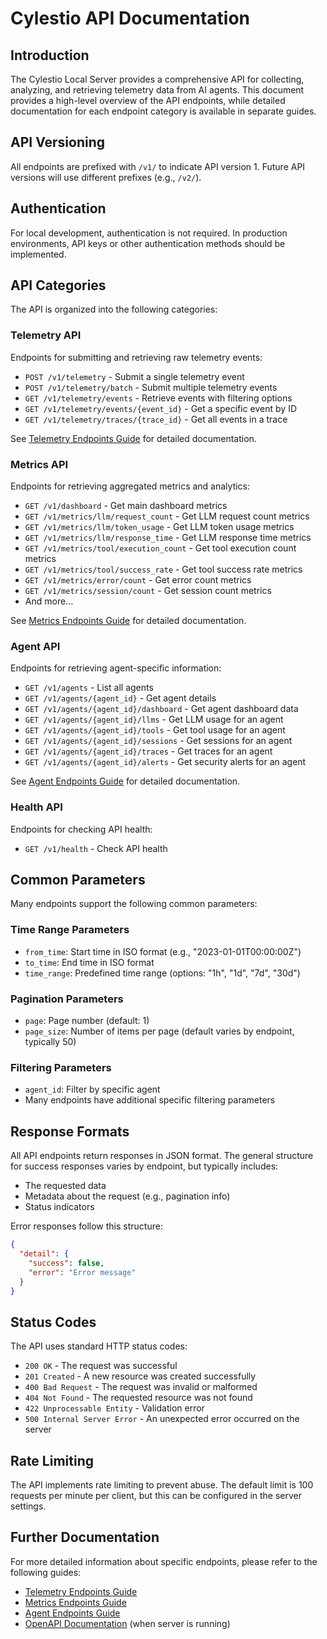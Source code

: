 # Cylestio API Documentation

## Introduction

The Cylestio Local Server provides a comprehensive API for collecting, analyzing, and retrieving telemetry data from AI agents. This document provides a high-level overview of the API endpoints, while detailed documentation for each endpoint category is available in separate guides.

## API Versioning

All endpoints are prefixed with `/v1/` to indicate API version 1. Future API versions will use different prefixes (e.g., `/v2/`).

## Authentication

For local development, authentication is not required. In production environments, API keys or other authentication methods should be implemented.

## API Categories

The API is organized into the following categories:

### Telemetry API

Endpoints for submitting and retrieving raw telemetry events:

- `POST /v1/telemetry` - Submit a single telemetry event
- `POST /v1/telemetry/batch` - Submit multiple telemetry events
- `GET /v1/telemetry/events` - Retrieve events with filtering options
- `GET /v1/telemetry/events/{event_id}` - Get a specific event by ID
- `GET /v1/telemetry/traces/{trace_id}` - Get all events in a trace

See [Telemetry Endpoints Guide](./telemetry-endpoints-guide.md) for detailed documentation.

### Metrics API

Endpoints for retrieving aggregated metrics and analytics:

- `GET /v1/dashboard` - Get main dashboard metrics
- `GET /v1/metrics/llm/request_count` - Get LLM request count metrics
- `GET /v1/metrics/llm/token_usage` - Get LLM token usage metrics
- `GET /v1/metrics/llm/response_time` - Get LLM response time metrics
- `GET /v1/metrics/tool/execution_count` - Get tool execution count metrics
- `GET /v1/metrics/tool/success_rate` - Get tool success rate metrics
- `GET /v1/metrics/error/count` - Get error count metrics
- `GET /v1/metrics/session/count` - Get session count metrics
- And more...

See [Metrics Endpoints Guide](./metrics-endpoints-guide.md) for detailed documentation.

### Agent API

Endpoints for retrieving agent-specific information:

- `GET /v1/agents` - List all agents
- `GET /v1/agents/{agent_id}` - Get agent details
- `GET /v1/agents/{agent_id}/dashboard` - Get agent dashboard data
- `GET /v1/agents/{agent_id}/llms` - Get LLM usage for an agent
- `GET /v1/agents/{agent_id}/tools` - Get tool usage for an agent
- `GET /v1/agents/{agent_id}/sessions` - Get sessions for an agent
- `GET /v1/agents/{agent_id}/traces` - Get traces for an agent
- `GET /v1/agents/{agent_id}/alerts` - Get security alerts for an agent

See [Agent Endpoints Guide](./agent-endpoints-guide.md) for detailed documentation.

### Health API

Endpoints for checking API health:

- `GET /v1/health` - Check API health

## Common Parameters

Many endpoints support the following common parameters:

### Time Range Parameters

- `from_time`: Start time in ISO format (e.g., "2023-01-01T00:00:00Z")
- `to_time`: End time in ISO format
- `time_range`: Predefined time range (options: "1h", "1d", "7d", "30d")

### Pagination Parameters

- `page`: Page number (default: 1)
- `page_size`: Number of items per page (default varies by endpoint, typically 50)

### Filtering Parameters

- `agent_id`: Filter by specific agent
- Many endpoints have additional specific filtering parameters

## Response Formats

All API endpoints return responses in JSON format. The general structure for success responses varies by endpoint, but typically includes:

- The requested data
- Metadata about the request (e.g., pagination info)
- Status indicators

Error responses follow this structure:

```json
{
  "detail": {
    "success": false,
    "error": "Error message"
  }
}
```

## Status Codes

The API uses standard HTTP status codes:

- `200 OK` - The request was successful
- `201 Created` - A new resource was created successfully
- `400 Bad Request` - The request was invalid or malformed
- `404 Not Found` - The requested resource was not found
- `422 Unprocessable Entity` - Validation error
- `500 Internal Server Error` - An unexpected error occurred on the server

## Rate Limiting

The API implements rate limiting to prevent abuse. The default limit is 100 requests per minute per client, but this can be configured in the server settings.

## Further Documentation

For more detailed information about specific endpoints, please refer to the following guides:

- [Telemetry Endpoints Guide](./telemetry-endpoints-guide.md)
- [Metrics Endpoints Guide](./metrics-endpoints-guide.md)
- [Agent Endpoints Guide](./agent-endpoints-guide.md)
- [OpenAPI Documentation](http://localhost:8000/docs) (when server is running) 